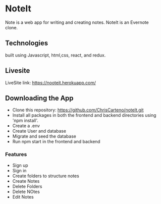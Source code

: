 # NoteIt

Note is a web app for writing and creating notes. NoteIt is an Evernote clone.

## Technologies
built using Javascript, html,css, react, and redux.

## Livesite
LiveSite link: https://nooteit.herokuapp.com/

## Downloading the App
* Clone this repository: https://github.com/ChrisCarteno/noteIt.git
* Install all packages in both the frontend and backend directories using 'npm install'.
* Create a .env
* Create User and database
* Migrate and seed the database
* Run npm start in the frontend and backend

### Features
* Sign up
* Sign in
* Create folders to structure notes
* Create Notes
* Delete Folders
* Delete NOtes
* Edit Notes